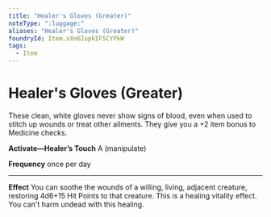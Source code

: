 ```yaml
---
title: "Healer's Gloves (Greater)"
noteType: ":luggage:"
aliases: "Healer's Gloves (Greater)"
foundryId: Item.xXn6IupkIF5CYPkW
tags:
  - Item
---
```


# Healer's Gloves (Greater)

These clean, white gloves never show signs of blood, even when used to stitch up wounds or treat other ailments. They give you a +2 item bonus to Medicine checks.

**Activate—Healer’s Touch** A (manipulate)

**Frequency** once per day

* * *

**Effect** You can soothe the wounds of a willing, living, adjacent creature, restoring 4d6+15 Hit Points to that creature. This is a healing vitality effect. You can't harm undead with this healing.
